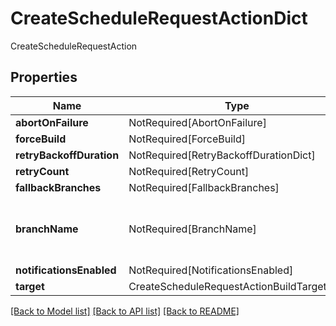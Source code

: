 # CreateScheduleRequestActionDict

CreateScheduleRequestAction

## Properties
| Name | Type | Required | Description |
| ------------ | ------------- | ------------- | ------------- |
**abortOnFailure** | NotRequired[AbortOnFailure] | No |  |
**forceBuild** | NotRequired[ForceBuild] | No |  |
**retryBackoffDuration** | NotRequired[RetryBackoffDurationDict] | No |  |
**retryCount** | NotRequired[RetryCount] | No |  |
**fallbackBranches** | NotRequired[FallbackBranches] | No |  |
**branchName** | NotRequired[BranchName] | No | The target branch the schedule should run on. |
**notificationsEnabled** | NotRequired[NotificationsEnabled] | No |  |
**target** | CreateScheduleRequestActionBuildTargetDict | Yes |  |


[[Back to Model list]](../../../../README.md#models-v2-link) [[Back to API list]](../../../../README.md#apis-v2-link) [[Back to README]](../../../../README.md)
